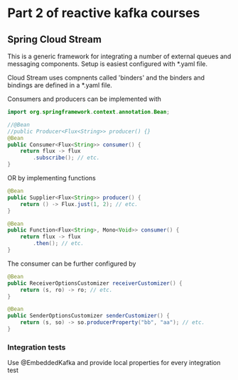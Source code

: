 # Part 2 of reactive kafka courses

## Spring Cloud Stream
This is a generic framework for integrating a number of external queues and messaging components.
Setup is easiest configured with *.yaml file. 

Cloud Stream uses compnents called 'binders' and the binders and bindings are defined in a
*.yaml file.

Consumers and producers can be implemented with

```java
import org.springframework.context.annotation.Bean;

//@Bean
//public Producer<Flux<String>> producer() {}
@Bean
public Consumer<Flux<String>> consumer() {
    return flux -> flux
        .subscribe(); // etc.
}
```
OR by implementing functions
```java
@Bean
public Supplier<Flux<String>> producer() {
    return () -> Flux.just(1, 2); // etc.
}

@Bean
public Function<Flux<String>, Mono<Void>> consumer() {
    return flux -> flux
        .then(); // etc.
}
```

The consumer can be further configured by

```java
@Bean
public ReceiverOptionsCustomizer receiverCustomizer() {
    return (s, ro) -> ro; // etc.
}

@Bean
public SenderOptionsCustomizer senderCustomizer() {
    return (s, so) -> so.producerProperty("bb", "aa"); // etc.
}
```

### Integration tests
Use @EmbeddedKafka and provide local properties for every integration test
